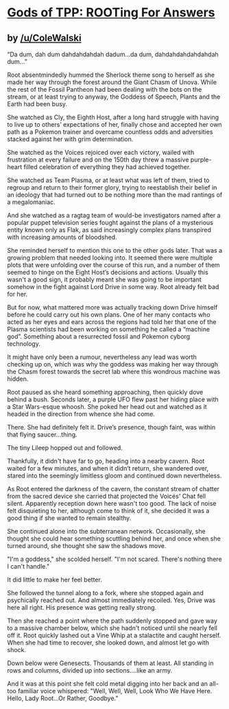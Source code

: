 # [Gods of TPP: ROOTing For Answers](http://www.reddit.com/r/twitchplayspokemon/comments/2ay3o7/gods_of_tpp_rooting_for_answers/)
## by [/u/ColeWalski](http://www.reddit.com/user/ColeWalski)


“Da dum, dah dum dahdahdahdah dadum...da dum, dahdahdahdahdahdah dum…”

Root absentmindedly hummed the Sherlock theme song to herself as she made her way through the forest around the Giant Chasm of Unova. While the rest of the Fossil Pantheon had been dealing with the bots on the stream, or at least trying to anyway, the Goddess of Speech, Plants and the Earth had been busy. 

She watched as Cly, the Eighth Host, after a long hard struggle with having to live up to others’ expectations of her, finally chose and accepted her own path as a Pokemon trainer and overcame countless odds and adversities stacked against her with grim determination. 

She watched as the Voices rejoiced over each victory, wailed with frustration at every failure and on the 150th day threw a massive purple-heart filled celebration of everything they had achieved together.

She watched as Team Plasma, or at least what was left of them, tried to regroup and return to their former glory, trying to reestablish their belief in an ideology that had turned out to be nothing more than the mad rantings of a megalomaniac.

And she watched as a ragtag team of would-be investigators named after a popular puppet television series fought against the plans of a mysterious entity known only as Flak, as said increasingly complex plans transpired with increasing amounts of bloodshed. 

She reminded herself to mention this one to the other gods later. That was a growing problem that needed looking into. It seemed there were multiple plots that were unfolding over the course of this run, and a number of them seemed to hinge on the Eight Host’s decisions and actions. Usually this wasn't a good sign, it probably meant she was going to be important somehow in the fight against Lord Drive in some way. Root already felt bad for her.

But for now, what mattered more was actually tracking down Drive himself before he could carry out his own plans. One of her many contacts who acted as her eyes and ears across the regions had told her that one of the Plasma scientists had  been working on something he called a “machine god”. Something about a resurrected fossil and Pokemon cyborg technology.

It might have only been a rumour, nevertheless any lead was worth checking up on, which was why the goddess was making her way through the Chasm forest towards the secret lab where this wondrous machine was hidden.

Root paused as she heard something approaching, then quickly dove behind a bush. Seconds later, a purple UFO flew past her hiding place with a Star Wars-esque whoosh. She poked her head out and watched as it headed in the direction from whence she had come.

There. She had definitely felt it. Drive’s presence, though faint, was within that flying saucer...thing.

The tiny Lileep hopped out and followed.

Thankfully, it didn't have far to go, heading into a nearby cavern. Root waited for a few minutes, and when it didn’t return, she wandered over, stared into the seemingly limitless gloom and continued down nevertheless.

As Root entered the darkness of the cavern, the constant stream of chatter from the sacred device she carried that projected the Voices' Chat fell silent. Apparently reception down here wasn't too good. The lack of noise felt disquieting to her, although come to think of it, she decided it was a good thing if she wanted to remain stealthy. 

She continued alone into the subterranean network. Occasionally, she thought she could hear something scuttling behind her, and once when she turned around, she thought she saw the shadows move. 

"I'm a goddess," she scolded herself. "I'm not scared. There's nothing there I can't handle." 

It did little to make her feel better.

She followed the tunnel along to a fork, where she stopped again and psychically reached out. And almost immediately recoiled. Yes, Drive was here all right. His presence was getting really strong.

Then she reached a point where the path suddenly stopped and gave way to a massive chamber below, which she hadn't noticed until she nearly fell off it. Root quickly lashed out a Vine Whip at a stalactite and caught herself. When she had time to recover, she looked down, and almost let go with shock.

Down below were Genesects. Thousands of them at least. All standing in rows and columns, divided up into sections....like an army.

And it was at this point she felt cold metal digging into her back and an all-too familiar voice whispered: "Well, Well, Well, Look Who We Have Here. Hello, Lady Root...Or Rather, Goodbye."


